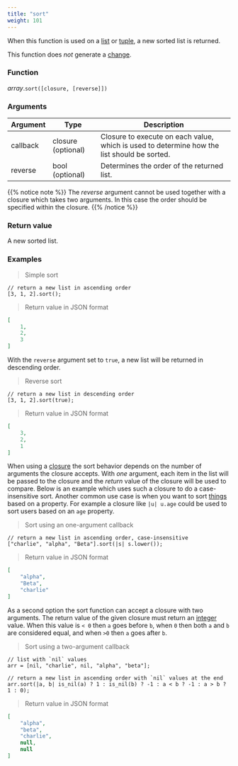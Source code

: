 ```yaml
---
title: "sort"
weight: 101
---
```


When this function is used on a [list](..) or [tuple](../../tuple), a new sorted list is returned.

This function does *not* generate a [change](../../../overview/changes).

### Function

*array*.`sort([closure, [reverse]])`

### Arguments

Argument | Type | Description
-------- | ---- | -----------
callback | closure (optional) | Closure to execute on each value, which is used to determine how the list should be sorted.
reverse | bool (optional) | Determines the order of the returned list.

{{% notice note %}}
The *reverse* argument cannot be used together with a closure which takes two arguments. In this case the order should be specified within the closure.
{{% /notice %}}

### Return value

A new sorted list.

### Examples

> Simple sort

```thingsdb,json_response
// return a new list in ascending order
[3, 1, 2].sort();
```

> Return value in JSON format

```json
[
    1,
    2,
    3
]
```

With the `reverse` argument set to `true`, a new list will be returned in descending order.

> Reverse sort

```thingsdb,json_response
// return a new list in descending order
[3, 1, 2].sort(true);
```

> Return value in JSON format

```json
[
    3,
    2,
    1
]
```

When using a [closure](../../closure) the sort behavior depends on the number of arguments the closure accepts.
With *one* argument, each item in the list will be passed to the closure and the *return* value of the closure will be
used to compare. Below is an example which uses such a closure to do a case-insensitive sort. Another common use
case is when you want to sort [things](../../thing) based on a property. For example a closure like `|u| u.age`
could be used to sort users based on an `age` property.

> Sort using an one-argument callback

```thingsdb,json_response
// return a new list in ascending order, case-insensitive
["charlie", "alpha", "Beta"].sort(|s| s.lower());
```

> Return value in JSON format

```json
[
    "alpha",
    "Beta",
    "charlie"
]
```

As a second option the sort function can accept a closure with two arguments. The return value of the given closure
must return an [integer](../../int) value. When this value is `< 0` then `a` goes before `b`, when `0` then both `a` and `b` are considered equal, and when `>0` then `a` goes after `b`.

> Sort using a two-argument callback

```thingsdb,json_response
// list with `nil` values
arr = [nil, "charlie", nil, "alpha", "beta"];

// return a new list in ascending order with `nil` values at the end
arr.sort(|a, b| is_nil(a) ? 1 : is_nil(b) ? -1 : a < b ? -1 : a > b ? 1 : 0);
```

> Return value in JSON format

```json
[
    "alpha",
    "beta",
    "charlie",
    null,
    null
]
```

